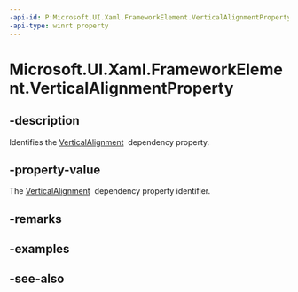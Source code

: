 ```yaml
---
-api-id: P:Microsoft.UI.Xaml.FrameworkElement.VerticalAlignmentProperty
-api-type: winrt property
---
```


<!-- Property syntax
public Windows.UI.Xaml.DependencyProperty VerticalAlignmentProperty { get; }
-->

# Microsoft.UI.Xaml.FrameworkElement.VerticalAlignmentProperty

## -description
Identifies the [VerticalAlignment](frameworkelement_verticalalignment.md)  dependency property.

## -property-value
The [VerticalAlignment](frameworkelement_verticalalignment.md)  dependency property identifier.

## -remarks

## -examples

## -see-also
